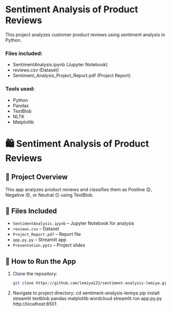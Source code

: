 # Sentiment Analysis of Product Reviews

This project analyzes customer product reviews using sentiment analysis in Python.

### Files included:
- SentimentAnalysis.ipynb (Jupyter Notebook)
- reviews.csv (Dataset)
- Sentiment_Analysis_Project_Report.pdf (Project Report)

### Tools used:
- Python
- Pandas
- TextBlob
- NLTK
- Matplotlib
# 🛍️ Sentiment Analysis of Product Reviews

## 📌 Project Overview
This app analyzes product reviews and classifies them as Positive 😊, Negative 😞, or Neutral 😐 using TextBlob.

## 📂 Files Included
- `SentimentAnalysis.ipynb` – Jupyter Notebook for analysis
- `reviews.csv` – Dataset
- `Project_Report.pdf` – Report file
- `app.py.py` – Streamlit app
- `Presentation.pptx` – Project slides
## 🚀 How to Run the App
1. Clone the repository:
   ```bash
   git clone https://github.com/lemiya123/sentiment-analysis-lemiya.git
2. Navigate to project directory:
   cd sentiment-analysis-lemiya
pip install streamlit textblob pandas matplotlib wordcloud
streamlit run app.py.py
http://localhost:8501  
